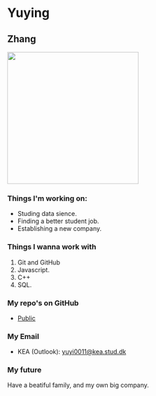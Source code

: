 # Yuying
## Zhang
<img width="300px" src="https://user-images..png"/>

### Things I'm working on:
- Studing data sience.
- Finding a better student job. 
- Establishing a new company.


### Things I wanna work with
1. Git and GitHub
2. Javascript.
3. C++
4. SQL.

### My repo's on GitHub
- [Public]([https://github.com/yuying?tab=repositories&q=&type=public](https://github.com/kea-classrooms/gh-md-intro-dat22c/blob/0d1045cf13cffd109281eea123cb7f0d34f1da10/yuying.md))

### My Email
- KEA (Outlook): [yuyi0011@kea.stud.dk](mailto:yuyi0011@kea.stud.dk)

### My future
Have a beatiful family, and my own big company. 
